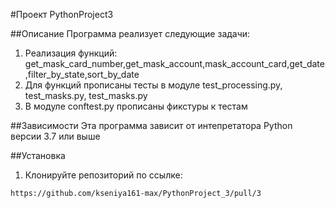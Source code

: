 #Проект PythonProject3


##Описание
Программа реализует следующие задачи:
1. Реализация функций: get_mask_card_number,get_mask_account,mask_account_card,get_date,filter_by_state,sort_by_date
2. Для функций прописаны тесты в модуле test_processing.py, test_masks.py, test_masks.py
3. В модуле conftest.py прописаны фикстуры к тестам


##Зависимости
Эта программа зависит от интепретатора Python версии 3.7 или выше


##Установка
1. Клонируйте репозиторий по ссылке:
```
https://github.com/kseniya161-max/PythonProject_3/pull/3
```
